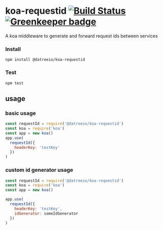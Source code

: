 # koa-requestid [![Build Status](https://travis-ci.com/datreeio/koa-requestid.svg?branch=master)](https://travis-ci.com/datreeio/koa-requestid) [![Greenkeeper badge](https://badges.greenkeeper.io/datreeio/koa-requestid.svg)](https://greenkeeper.io/)

A koa middleware to generate and forward request ids between services

### Install

`npm install @datreeio/koa-requestid`

### Test

`npm test`

## usage

### basic usage

```javascript
const requestId = require('@datreeio/koa-requestid')
const koa = require('koa')
const app = new koa()
app.use(
  requestId({
    headerKey: 'testKey'
  })
)
```

### custom id generator usage

```javascript
const requestId = require('@datreeio/koa-requestid')
const koa = require('koa')
const app = new koa()

app.use(
  requestId({
    headerKey: 'testKey',
    idGenerator: someIdGenerator
  })
)
```

